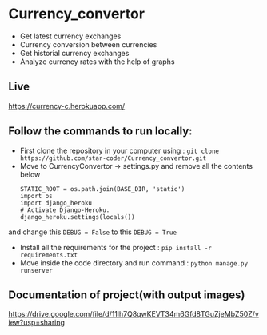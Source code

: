 # Currency_convertor
- Get latest currency exchanges
- Currency conversion between currencies
- Get historial currency exchanges
- Analyze currency rates with the help of graphs


## Live
https://currency-c.herokuapp.com/

## Follow the commands to run locally:

- First clone the repository in your computer using :
	```git clone https://github.com/star-coder/Currency_convertor.git```
- Move to CurrencyConvertor -> settings.py and remove all the contents below
	```#added by me
	STATIC_ROOT = os.path.join(BASE_DIR, 'static')
	import os
	import django_heroku
	# Activate Django-Heroku.
	django_heroku.settings(locals())
 and change this
  ```DEBUG = False```
  to this
  ```DEBUG = True```
- Install all the requirements for the project :
	```pip install -r requirements.txt```
- Move inside the code directory and run command :
	```python manage.py runserver```
	
## Documentation of project(with output images)
https://drive.google.com/file/d/11lh7Q8qwKEVT34m6Gfd8TGuZjeMbZ50Z/view?usp=sharing
